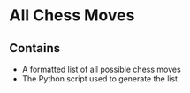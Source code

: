 # All Chess Moves

## Contains
- A formatted list of all possible chess moves
- The Python script used to generate the list
